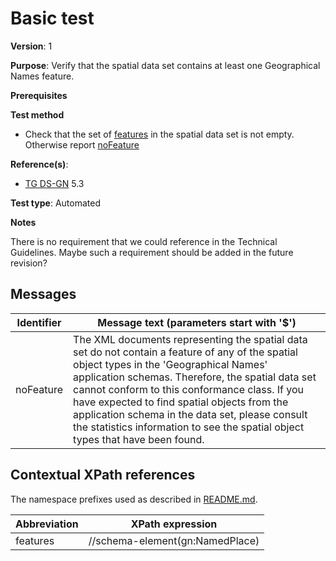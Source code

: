 # Basic test

**Version**: 1

**Purpose**: Verify that the spatial data set contains at least one Geographical Names feature.

**Prerequisites**

**Test method**

* Check that the set of [features](#features) in the spatial data set is not empty. Otherwise report [noFeature](#noFeature)

**Reference(s)**: 

* [TG DS-GN](http://inspire.ec.europa.eu/id/ats/data-gn/3.1/gn-gml/README#ref_TG_DS_GN) 5.3

**Test type**: Automated

**Notes**

There is no requirement that we could reference in the Technical Guidelines. Maybe such a requirement should be added in the future revision?

## Messages

Identifier  |  Message text (parameters start with '$')
----------- | -------------------------------------------------------------------------
noFeature <a name="noFeature"/>  |  	The XML documents representing the spatial data set do not contain a feature of any of the spatial object types in the 'Geographical Names' application schemas. Therefore, the spatial data set cannot conform to this conformance class. If you have expected to find spatial objects from the application schema in the data set, please consult the statistics information to see the spatial object types that have been found.

## Contextual XPath references

The namespace prefixes used as described in [README.md](http://inspire.ec.europa.eu/id/ats/data-gn/3.1/gn-gml/README#namespaces).

Abbreviation                                          |  XPath expression
----------------------------------------------------- | ------------------------------------------------------------------
features <a name="features"></a>   |  //schema-element(gn:NamedPlace)